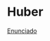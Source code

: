 # Huber

[Enunciado](https://docs.google.com/document/d/1d2PQgjAgVIfT1iVFqUvqCWWSEfsArkFTtPt_wqWSuwM/edit?usp=sharing)
